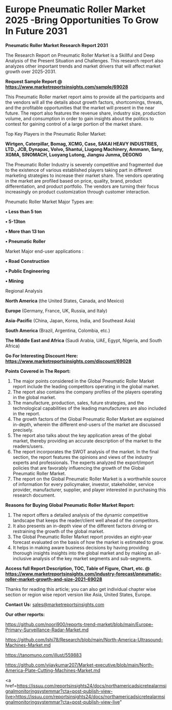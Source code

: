 # Europe Pneumatic Roller Market 2025 -Bring Opportunities To Grow In Future 2031

<strong>Pneumatic Roller Market Research Report 2031</strong>

The Research Report on Pneumatic Roller Market is a Skillful and Deep Analysis of the Present Situation and Challenges. This research report also analyzes other important trends and market drivers that will affect market growth over 2025-2031.

<strong>Request Sample Report @ <a href=https://www.marketreportsinsights.com/sample/69028>https://www.marketreportsinsights.com/sample/69028</a></strong>

This Pneumatic Roller market report aims to provide all the participants and the vendors will all the details about growth factors, shortcomings, threats, and the profitable opportunities that the market will present in the near future. The report also features the revenue share, industry size, production volume, and consumption in order to gain insights about the politics to contest for gaining control of a large portion of the market share.

Top Key Players in the Pneumatic Roller Market:

<strong>Wirtgen, Caterpillar, Bomag, XCMG, Case, SAKAI HEAVY INDUSTRIES, LTD., JCB, Dynapac, Volvo, Shantui, Liugong Machinery, Ammann, Sany, XGMA, SINOMACH, Luoyang Lutong, Jiangsu Junma, DEGONG</strong>

The Pneumatic Roller Industry is severely competitive and fragmented due to the existence of various established players taking part in different marketing strategies to increase their market share. The vendors operating in the market are profiled based on price, quality, brand, product differentiation, and product portfolio. The vendors are turning their focus increasingly on product customization through customer interaction.

Pneumatic Roller Market Major Types are:

<strong>• Less than 5 ton

• 5-13ton

• More than 13 ton

• Pneumatic Roller</strong>

Market Major end-user applications :

<strong>• Road Construction

• Public Engineering

• Mining</strong>

Regional Analysis

</u><strong><b>North America</b></strong> (the United States, Canada, and Mexico)

<strong><b>Europe </b></strong>(Germany, France, UK, Russia, and Italy)

<strong><b>Asia-Pacific</b></strong> (China, Japan, Korea, India, and Southeast Asia)

<strong><b>South America</b></strong> (Brazil, Argentina, Colombia, etc.)

<strong><b>The Middle East and Africa</b></strong> (Saudi Arabia, UAE, Egypt, Nigeria, and South Africa)

<strong>Go For Interesting Discount Here: <a href=https://www.marketreportsinsights.com/discount/69028>https://www.marketreportsinsights.com/discount/69028</a></strong>

<strong>Points Covered in The Report:</strong>
<ol>
  <li>The major points considered in the Global Pneumatic Roller Market report include the leading competitors operating in the global market.</li>
  <li>The report also contains the company profiles of the players operating in the global market.</li>
  <li>The manufacture, production, sales, future strategies, and the technological capabilities of the leading manufacturers are also included in the report.</li>
  <li>The growth factors of the Global Pneumatic Roller Market are explained in-depth, wherein the different end-users of the market are discussed precisely.</li>
  <li>The report also talks about the key application areas of the global market, thereby providing an accurate description of the market to the readers/users.</li>
  <li>The report incorporates the SWOT analysis of the market. In the final section, the report features the opinions and views of the industry experts and professionals. The experts analyzed the export/import policies that are favorably influencing the growth of the Global Pneumatic Roller Market.</li>
  <li>The report on the Global Pneumatic Roller Market is a worthwhile source of information for every policymaker, investor, stakeholder, service provider, manufacturer, supplier, and player interested in purchasing this research document.</li>
</ol>
<strong>Reasons for Buying Global Pneumatic Roller Market Report:</strong>

<ol>
  <li>The report offers a detailed analysis of the dynamic competitive landscape that keeps the reader/client well ahead of the competitors.</li>
  <li>It also presents an in-depth view of the different factors driving or restraining the growth of the global market.</li>
  <li>The Global Pneumatic Roller Market report provides an eight-year forecast evaluated on the basis of how the market is estimated to grow.</li>
  <li>It helps in making aware business decisions by having providing thorough insights insights into the global market and by making an all-inclusive analysis of the key market segments and sub-segments.</li>
</ol>
<strong>Access full Report Description, TOC, Table of Figure, Chart, etc. @ <a href=https://www.marketreportsinsights.com/industry-forecast/pneumatic-roller-market-growth-and-size-2021-69028>https://www.marketreportsinsights.com/industry-forecast/pneumatic-roller-market-growth-and-size-2021-69028</a></strong>


Thanks for reading this article; you can also get individual chapter wise section or region wise report version like Asia, United States, Europe.

<strong>Contact Us:</strong>
sales@marketreportsinsights.com

<strong>Our other reports:</strong>

<a href=https://github.com/noori900/reports-trend-market/blob/main/Europe-Primary-Surveillance-Radar-Market.md>https://github.com/noori900/reports-trend-market/blob/main/Europe-Primary-Surveillance-Radar-Market.md</a>

<a href=https://github.com/Ishi78/Research/blob/main/North-America-Ultrasound-Machines-Market.md>https://github.com/Ishi78/Research/blob/main/North-America-Ultrasound-Machines-Market.md</a>

<a href=https://tanomuno.com/illust/559883>https://tanomuno.com/illust/559883</a>

<a href=https://github.com/vijaykumar207/Market-executive/blob/main/North-America-Plate-Cutting-Machines-Market.md>https://github.com/vijaykumar207/Market-executive/blob/main/North-America-Plate-Cutting-Machines-Market.md</a>

<a href=https://issuu.com/reportsinsights24/docs/northamericadsicretealarmsignalmonitoringsystemmar?cta=post-publish-view-live>https://issuu.com/reportsinsights24/docs/northamericadsicretealarmsignalmonitoringsystemmar?cta=post-publish-view-live</a>"
